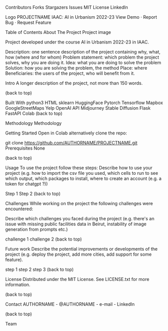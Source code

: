 Contributors Forks Stargazers Issues MIT License LinkedIn


Logo
PROJECTNAME
IAAC: AI in Urbanism 2022-23
View Demo · Report Bug · Request Feature

Table of Contents
About The Project
Project image

Project developed under the course AI in Urbanism 2022-23 in IAAC.

Description: one sentence description of the project containing why, what, how (where and for whom)
Problem statement: which problem the project solves, why you are doing it.
Idea: what you are doing to solve the problem
Solution: how you are solving the problem, the method
Place: where
Beneficiaries: the users of the project, who will benefit from it.

Intro
A longer description of the project, not more than 150 words.

(back to top)

Built With
python3
HTML
sklearn
HuggingFace
Pytorch
Tensorflow
Mapbox
GoogleStreetMaps
Yelp
OpenAI API
Midjourney
Stable Diffusion
Flask
FastAPI
Colab
(back to top)

Methodology
Methodology

Getting Started
Open in Colab
alternatively clone the repo:

git clone https://github.com/AUTHORNAME/PROJECTNAME.git
Prerequisites
None

(back to top)

Usage
To use the project follow these steps:
Describe how to use your project (e.g. how to import the csv file you used, which cells to run to see which output, which packages to install, where to create an account (e.g. a token for chatgpt ?))

Step 1
Step 2
(back to top)

Challenges
While working on the project the following challenges were encountered:

Describe which challenges you faced during the project (e.g. there's an issue with missing public facilities data in Beirut, instability of image generation from prompts etc.)

challenge 1
challenge 2
(back to top)

Future work
Describe the potential improvements or developments of the project (e.g. deploy the project, add more cities, add support for some feature).

 step 1
 step 2
 step 3
(back to top)

License
Distributed under the MIT License. See LICENSE.txt for more information.

(back to top)

Contact
AUTHORNAME - @AUTHORNAME - e-mail - LinkedIn

(back to top)

Team
